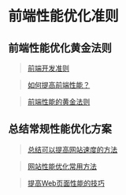 # 前端性能优化准则

## 前端性能优化黄金法则

> [前端开发准则](知识笔记/大前端/性能优化/性能优化准则/前端开发准则.md)

> [如何提高前端性能？](知识笔记/大前端/性能优化/性能优化准则/如何提高前端性能.md)

> [前端性能的黄金法则](知识笔记/大前端/性能优化/性能优化准则/前端性能的黄金法则.md)

## 总结常规性能优化方案

> [总结可以提高网站速度的方法](知识笔记/大前端/性能优化/性能优化准则/总结可以提高网站速度的方法.md)

> [网站性能优化常用方法](知识笔记/大前端/性能优化/性能优化准则/网站性能优化常用方法.md)

> [提高Web页面性能的技巧](知识笔记/大前端/性能优化/性能优化准则/提高Web页面性能的技巧.md)
